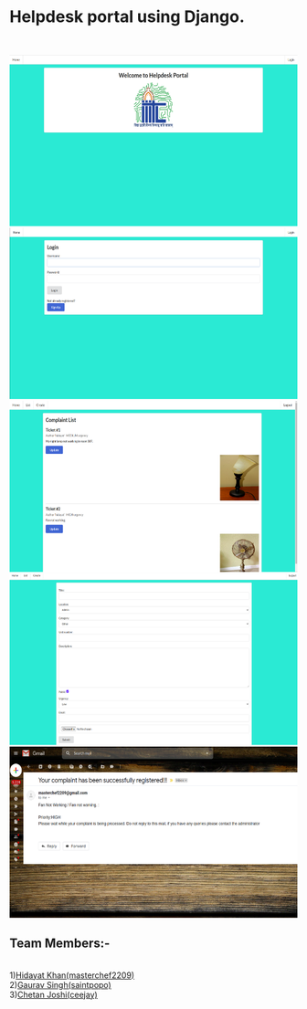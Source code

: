 <h1>Helpdesk portal using Django.</h1>
<br/>
<p>
    <img src="a.png" width="800" height="300" />
    <img src="b.png" width="800" height="300" />
    <img src="c.png" width="800" height="300" />
    <img src="d.png" width="800" height="300" />
    <img src="e.png" width="800" height="300" />
</p>
<h2>Team Members:-</h2><br/>
1)<a href="https://github.com/masterchef2209">Hidayat Khan(masterchef2209)</a><br/>
2)<a href="https://github.com/saintpopo">Gaurav Singh(saintpopo)</a><br/>
3)<a href="https://github.com/ceejay">Chetan Joshi(ceejay)</a><br/>
